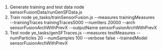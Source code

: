 1. Generate training and test data
node sensorFusionData/runGenSFData.js
2. Train
node ye_tasks/trainSensorFusion.js --measures trainingMeasures --trainingTraces trainingTraces5000 --numIters 20000 --arch sensorFusionArchWithPrevX --outputName sensorFusionArchWithPrevX
3. Test
node ye_tasks/genSFTraces.js --measures testMeasures --numParticles 20 --numSamples 100 --verbose false --trainedModel sensorFusionArchWithPrevX
